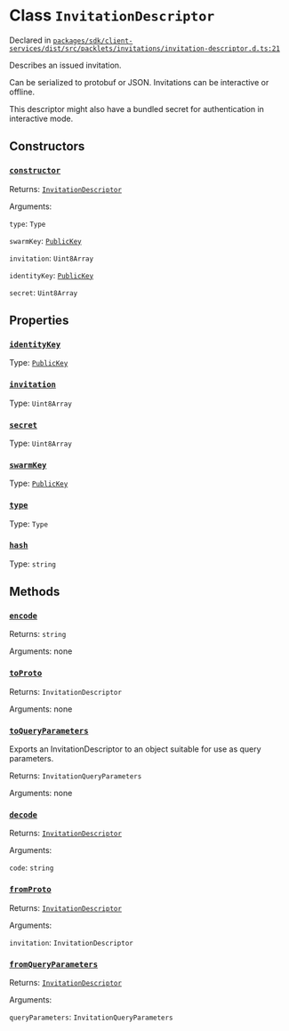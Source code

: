 # Class `InvitationDescriptor`
Declared in [`packages/sdk/client-services/dist/src/packlets/invitations/invitation-descriptor.d.ts:21`]()


Describes an issued invitation.

Can be serialized to protobuf or JSON.
Invitations can be interactive or offline.

This descriptor might also have a bundled secret for authentication in interactive mode.

## Constructors
### [`constructor`]()


Returns: [`InvitationDescriptor`](/api/@dxos/client/classes/InvitationDescriptor)

Arguments: 

`type`: `Type`

`swarmKey`: [`PublicKey`](/api/@dxos/client/classes/PublicKey)

`invitation`: `Uint8Array`

`identityKey`: [`PublicKey`](/api/@dxos/client/classes/PublicKey)

`secret`: `Uint8Array`

## Properties
### [`identityKey`]()
Type: [`PublicKey`](/api/@dxos/client/classes/PublicKey)
### [`invitation`]()
Type: `Uint8Array`
### [`secret`]()
Type: `Uint8Array`
### [`swarmKey`]()
Type: [`PublicKey`](/api/@dxos/client/classes/PublicKey)
### [`type`]()
Type: `Type`
### [`hash`]()
Type: `string`

## Methods
### [`encode`]()


Returns: `string`

Arguments: none
### [`toProto`]()


Returns: `InvitationDescriptor`

Arguments: none
### [`toQueryParameters`]()


Exports an InvitationDescriptor to an object suitable for use as query parameters.

Returns: `InvitationQueryParameters`

Arguments: none
### [`decode`]()


Returns: [`InvitationDescriptor`](/api/@dxos/client/classes/InvitationDescriptor)

Arguments: 

`code`: `string`
### [`fromProto`]()


Returns: [`InvitationDescriptor`](/api/@dxos/client/classes/InvitationDescriptor)

Arguments: 

`invitation`: `InvitationDescriptor`
### [`fromQueryParameters`]()


Returns: [`InvitationDescriptor`](/api/@dxos/client/classes/InvitationDescriptor)

Arguments: 

`queryParameters`: `InvitationQueryParameters`